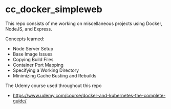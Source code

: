 # cc_docker_simpleweb

This repo consists of me working on miscellaneous projects using Docker, NodeJS, and Express.

Concepts learned:

-   Node Server Setup
-   Base Image Issues
-   Copying Build Files
-   Container Port Mapping
-   Specifying a Working Directory
-   Minimizing Cache Busting and Rebuilds

The Udemy course used throughout this repo

-   https://www.udemy.com/course/docker-and-kubernetes-the-complete-guide/
